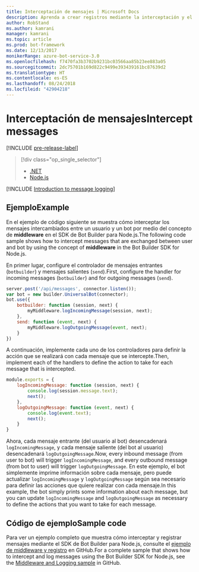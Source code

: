 ```yaml
---
title: Interceptación de mensajes | Microsoft Docs
description: Aprenda a crear registros mediante la interceptación y el procesamiento de intercambios de información con el SDK de Bot Builder para Node.js.
author: RobStand
ms.author: kamrani
manager: kamrani
ms.topic: article
ms.prod: bot-framework
ms.date: 12/13/2017
monikerRange: azure-bot-service-3.0
ms.openlocfilehash: f7470fa3b3702b9231bc03566aa85b23ee883a05
ms.sourcegitcommit: 2dc75701b169d822c9499e393439161bc87639d2
ms.translationtype: HT
ms.contentlocale: es-ES
ms.lasthandoff: 08/24/2018
ms.locfileid: "42904218"
---
```

# <a name="intercept-messages"></a><span data-ttu-id="7531d-103">Interceptación de mensajes</span><span class="sxs-lookup"><span data-stu-id="7531d-103">Intercept messages</span></span>

[!INCLUDE [pre-release-label](../includes/pre-release-label-v3.md)]

> [!div class="op_single_selector"]
> - [.NET](../dotnet/bot-builder-dotnet-middleware.md)
> - [Node.js](../nodejs/bot-builder-nodejs-intercept-messages.md)

[!INCLUDE [Introduction to message logging](../includes/snippet-message-logging-intro.md)]

## <a name="example"></a><span data-ttu-id="7531d-106">Ejemplo</span><span class="sxs-lookup"><span data-stu-id="7531d-106">Example</span></span>

<span data-ttu-id="7531d-107">En el ejemplo de código siguiente se muestra cómo interceptar los mensajes intercambiados entre un usuario y un bot por medio del concepto de **middleware** en el SDK de Bot Builder para Node.js.</span><span class="sxs-lookup"><span data-stu-id="7531d-107">The following code sample shows how to intercept messages that are exchanged between user and bot by using the concept of **middleware** in the Bot Builder SDK for Node.js.</span></span> 

<span data-ttu-id="7531d-108">En primer lugar, configure el controlador de mensajes entrantes (`botbuilder`) y mensajes salientes (`send`).</span><span class="sxs-lookup"><span data-stu-id="7531d-108">First, configure the handler for incoming messages (`botbuilder`) and for outgoing messages (`send`).</span></span>

```javascript
server.post('/api/messages', connector.listen());
var bot = new builder.UniversalBot(connector);
bot.use({
    botbuilder: function (session, next) {
        myMiddleware.logIncomingMessage(session, next);
    },
    send: function (event, next) {
        myMiddleware.logOutgoingMessage(event, next);
    }
})
```

<span data-ttu-id="7531d-109">A continuación, implemente cada uno de los controladores para definir la acción que se realizará con cada mensaje que se intercepte.</span><span class="sxs-lookup"><span data-stu-id="7531d-109">Then, implement each of the handlers to define the action to take for each message that is intercepted.</span></span>

```javascript
module.exports = {
    logIncomingMessage: function (session, next) {
        console.log(session.message.text);
        next();
    },
    logOutgoingMessage: function (event, next) {
        console.log(event.text);
        next();
    }
}
```

<span data-ttu-id="7531d-110">Ahora, cada mensaje entrante (del usuario al bot) desencadenará `logIncomingMessage`, y cada mensaje saliente (del bot al usuario) desencadenará `logOutgoingMessage`.</span><span class="sxs-lookup"><span data-stu-id="7531d-110">Now, every inbound message (from user to bot) will trigger `logIncomingMessage`, and every outbound message (from bot to user) will trigger `logOutgoingMessage`.</span></span>
<span data-ttu-id="7531d-111">En este ejemplo, el bot simplemente imprime información sobre cada mensaje, pero puede actualizar `logIncomingMessage` y `logOutgoingMessage` según sea necesario para definir las acciones que quiere realizar con cada mensaje.</span><span class="sxs-lookup"><span data-stu-id="7531d-111">In this example, the bot simply prints some information about each message, but you can update `logIncomingMessage` and `logOutgoingMessage` as necessary to define the actions that you want to take for each message.</span></span> 

## <a name="sample-code"></a><span data-ttu-id="7531d-112">Código de ejemplo</span><span class="sxs-lookup"><span data-stu-id="7531d-112">Sample code</span></span>

<span data-ttu-id="7531d-113">Para ver un ejemplo completo que muestra cómo interceptar y registrar mensajes mediante el SDK de Bot Builder para Node.js, consulte el <a href="https://github.com/Microsoft/BotBuilder-Samples/tree/master/Node/capability-middlewareLogging" target="_blank">ejemplo de middleware y registro</a> en GitHub.</span><span class="sxs-lookup"><span data-stu-id="7531d-113">For a complete sample that shows how to intercept and log messages using the Bot Builder SDK for Node.js, see the <a href="https://github.com/Microsoft/BotBuilder-Samples/tree/master/Node/capability-middlewareLogging" target="_blank">Middleware and Logging sample</a> in GitHub.</span></span>
